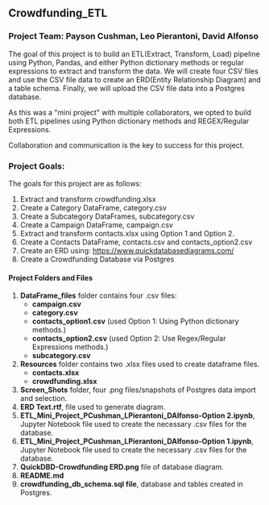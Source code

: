 ## Crowdfunding_ETL
### Project Team: Payson Cushman, Leo Pierantoni, David Alfonso 
The goal of this project is to build an ETL(Extract, Transform, Load) pipeline using Python, Pandas, and either Python dictionary methods or regular expressions to extract and transform the data. We will create four CSV files and use the CSV file data to create an ERD(Entity Relationship Diagram) and a table schema. Finally, we will upload the CSV file data into a Postgres database.

As this was a "mini project" with multiple collaborators, we opted to build both ETL pipelines using Python dictionary methods and REGEX/Regular Expressions. 

Collaboration and communication is the key to success for this project.

### Project Goals:
The goals for this project are as follows:

1. Extract and transform crowdfunding.xlsx
2. Create a Category DataFrame, category.csv
3. Create a Subcategory DataFrames, subcategory.csv
4. Create a Campaign DataFrame, campaign.csv
5. Extract and transform contacts.xlsx using Option 1 and Option 2.
6. Create a Contacts DataFrame, contacts.csv and contacts_option2.csv
7. Create an ERD using: https://www.quickdatabasediagrams.com/
8. Create a Crowdfunding Database via Postgres

#### Project Folders and Files

1.  **DataFrame_files** folder contains four .csv files:
    - **campaign.csv**
    - **category.csv**
    - **contacts_option1.csv** (used Option 1: Using Python dictionary methods.)
    - **contacts_option2.csv** (used Option 2: Use Regex/Regular Expressions methods.)
    - **subcategory.csv**
2.  **Resources** folder contains two .xlsx files used to create dataframe files.
    - **contacts.xlsx**
    - **crowdfunding.xlsx**
3.  **Screen_Shots** folder, four .png files/snapshots of Postgres data import and selection.
4.  **ERD Text.rtf**, file used to generate diagram.
5.  **ETL_Mini_Project_PCushman_LPierantoni_DAlfonso-Option 2.ipynb**, Jupyter Notebook file used to create the necessary .csv files for the database.
6.  **ETL_Mini_Project_PCushman_LPierantoni_DAlfonso-Option 1.ipynb**, Jupyter Notebook file used to create the necessary .csv files for the database.
7.  **QuickDBD-Crowdfunding ERD.png** file of database diagram.
8.  **README.md**
9.  **crowdfunding_db_schema.sql file**, database and tables created in Postgres.




